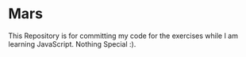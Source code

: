 # Mars
This Repository is for committing my code for the exercises while I am learning JavaScript.
Nothing Special :).
